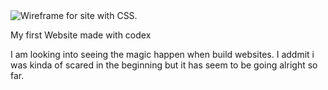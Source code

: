 <img title="Wireframe for site with CSS." src="docs/Best Damn Chicken.jpg">


My first Website made with codex

I am looking into seeing the magic happen when build websites. I addmit i was kinda of scared in the beginning but it has seem to be going alright so far.
